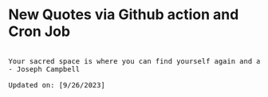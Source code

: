 # New Quotes via Github action and Cron Job

<pre>
<!-- #quote -->
Your sacred space is where you can find yourself again and again.
- Joseph Campbell

Updated on: [9/26/2023]
<!-- #quoteEnd -->
</pre>

